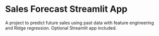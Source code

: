 # Sales Forecast Streamlit App

A project to predict future sales using past data with feature engineering and Ridge regression. Optional Streamlit app included.
